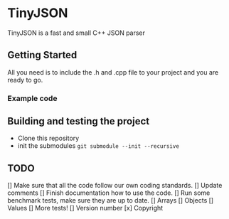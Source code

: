 # TinyJSON

TinyJSON is a fast and small C++ JSON parser

## Getting Started

All you need is to include the .h and .cpp file to your project and you are ready to go.

### Example code

## Building and testing the project

- Clone this repository
- init the submodules
  `git submodule --init --recursive`

## TODO

[] Make sure that all the code follow our own coding standards.
[] Update comments
[] Finish documentation how to use the code.
[] Run some benchmark tests, make sure they are up to date.
[] Arrays
[] Objects
[] Values
[] More tests!
[] Version number
[x] Copyright